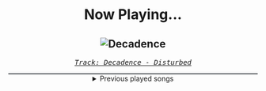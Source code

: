 <div align="center"> 
<h1>Now Playing...</h1>

![Decadence](https://i.scdn.co/image/ab67616d00001e02bbdafec608fc5329ec2ad831)
--
_<samp><a href="https://open.spotify.com/track/0jY829pCMnstlNtaE72vSB">Track: Decadence - Disturbed</a></samp>_

<div style="border: 1px #4B5054 solid"></div>
<details>
  <summary>
    Previous played songs
  </summary>
  <table>
    <thead>
      <tr>
        <th>
          Artist
        </th>
        <th>
          Song
        </th>
        <th>
          Link
        </th>
      </tr>
    </thead>
    <tbody>
      <tr><td>Disturbed</td><td>Decadence</td><td><a href="https://open.spotify.com/track/0jY829pCMnstlNtaE72vSB">https://open.spotify.com/track/0jY829pCMnstlNtaE72vSB</a></td></tr><tr><td>Disturbed</td><td>The Game</td><td><a href="https://open.spotify.com/track/4kpywGFDailKERiDjFUw5Y">https://open.spotify.com/track/4kpywGFDailKERiDjFUw5Y</a></td></tr><tr><td>Disturbed</td><td>Façade</td><td><a href="https://open.spotify.com/track/4uxh8UgysQrm5jUfIMNeJb">https://open.spotify.com/track/4uxh8UgysQrm5jUfIMNeJb</a></td></tr><tr><td>Disturbed</td><td>Asylum</td><td><a href="https://open.spotify.com/track/3VZWVvHjzkG60FyVUkTcy5">https://open.spotify.com/track/3VZWVvHjzkG60FyVUkTcy5</a></td></tr><tr><td>Disturbed</td><td>The Animal</td><td><a href="https://open.spotify.com/track/1HD8mFfpSGLJnwv6UTLaIv">https://open.spotify.com/track/1HD8mFfpSGLJnwv6UTLaIv</a></td></tr><tr><td>Disturbed</td><td>Another Way to Die</td><td><a href="https://open.spotify.com/track/3EZAnO8lnPCBCcJcwAZbEB">https://open.spotify.com/track/3EZAnO8lnPCBCcJcwAZbEB</a></td></tr><tr><td>Disturbed</td><td>The Vengeful One</td><td><a href="https://open.spotify.com/track/3jjU4Pky1ja5J1onU6ei4T">https://open.spotify.com/track/3jjU4Pky1ja5J1onU6ei4T</a></td></tr><tr><td>Breaking Benjamin</td><td>Blood</td><td><a href="https://open.spotify.com/track/7gQ7DfSSc3b8e4cHtFnDxu">https://open.spotify.com/track/7gQ7DfSSc3b8e4cHtFnDxu</a></td></tr><tr><td>Breaking Benjamin</td><td>Close to Heaven</td><td><a href="https://open.spotify.com/track/0zAJqlBcRSvrcCae4TwkBv">https://open.spotify.com/track/0zAJqlBcRSvrcCae4TwkBv</a></td></tr><tr><td>Breaking Benjamin</td><td>Firefly</td><td><a href="https://open.spotify.com/track/7pDHM9huHHpRc9CrxZElsW">https://open.spotify.com/track/7pDHM9huHHpRc9CrxZElsW</a></td></tr><tr><td>999999999</td><td>300000003</td><td><a href="https://open.spotify.com/track/3BiEL2MiPGsw6imQiNAHUZ">https://open.spotify.com/track/3BiEL2MiPGsw6imQiNAHUZ</a></td></tr><tr><td>Stray Kids</td><td>Lose My Breath (Feat. Charlie Puth)</td><td><a href="https://open.spotify.com/track/2DXavoWAmIHlrECHPM1Vca">https://open.spotify.com/track/2DXavoWAmIHlrECHPM1Vca</a></td></tr><tr><td>Stray Kids</td><td>Chk Chk Boom</td><td><a href="https://open.spotify.com/track/09keT5ocFhEd5W5HidiUNq">https://open.spotify.com/track/09keT5ocFhEd5W5HidiUNq</a></td></tr><tr><td>Hollywood Undead</td><td>Everywhere I Go</td><td><a href="https://open.spotify.com/track/1czaCgWLWgqp0eRIZ0BcXh">https://open.spotify.com/track/1czaCgWLWgqp0eRIZ0BcXh</a></td></tr><tr><td>Hämatom</td><td>Es regnet Bier</td><td><a href="https://open.spotify.com/track/6jeM1OMTY7FpJd6RVqL6kp">https://open.spotify.com/track/6jeM1OMTY7FpJd6RVqL6kp</a></td></tr><tr><td>ENMA</td><td>Killer (Muzan Jackson)</td><td><a href="https://open.spotify.com/track/5t4XM7WsjGpSAsVuVQpF48">https://open.spotify.com/track/5t4XM7WsjGpSAsVuVQpF48</a></td></tr><tr><td>ENMA</td><td>Killer (Muzan Jackson)</td><td><a href="https://open.spotify.com/track/5t4XM7WsjGpSAsVuVQpF48">https://open.spotify.com/track/5t4XM7WsjGpSAsVuVQpF48</a></td></tr><tr><td>Silos</td><td>Black Mold</td><td><a href="https://open.spotify.com/track/0uOLM57T5P4nRq2ul5u65X">https://open.spotify.com/track/0uOLM57T5P4nRq2ul5u65X</a></td></tr><tr><td>Disturbed</td><td>Ten Thousand Fists</td><td><a href="https://open.spotify.com/track/5hkgrWxkobGtg30I7DsfVu">https://open.spotify.com/track/5hkgrWxkobGtg30I7DsfVu</a></td></tr><tr><td>Breaking Benjamin</td><td>Lights Out</td><td><a href="https://open.spotify.com/track/5aBknBm85rJp8fSWu2koV2">https://open.spotify.com/track/5aBknBm85rJp8fSWu2koV2</a></td></tr>
    </tbody>
  </table>
</details>

</div>
